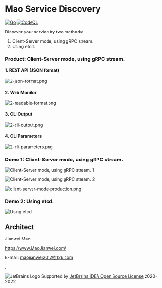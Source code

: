 # Mao Service Discovery
[![Go](https://github.com/MaoJianwei/Mao_Service_Discovery/actions/workflows/go.yml/badge.svg)](https://github.com/MaoJianwei/Mao_Service_Discovery/actions/workflows/go.yml) [![CodeQL](https://github.com/MaoJianwei/Mao_Service_Discovery/actions/workflows/codeql-analysis.yml/badge.svg)](https://github.com/MaoJianwei/Mao_Service_Discovery/actions/workflows/codeql-analysis.yml)

Discover your service by two methods:

1. Client-Server mode, using gRPC stream.
2. Using etcd.

### Product: Client-Server mode, using gRPC stream.
#### 1. REST API (JSON format)
![2-json-format.png](https://raw.githubusercontent.com/MaoJianwei/MaoServiceDiscovery/master/screenshot/2-json-format.png)

#### 2. Web Monitor
![2-readable-format.png](https://raw.githubusercontent.com/MaoJianwei/MaoServiceDiscovery/master/screenshot/2-readable-format.png)

#### 3. CLI Output
![2-cli-output.png](https://raw.githubusercontent.com/MaoJianwei/MaoServiceDiscovery/master/screenshot/2-cli-output.png)

#### 4. CLI Parameters
![2-cli-parameters.png](https://raw.githubusercontent.com/MaoJianwei/MaoServiceDiscovery/master/screenshot/2-cli-parameters.png)

### Demo 1: Client-Server mode, using gRPC stream.
![Client-Server mode, using gRPC stream. 1](https://raw.githubusercontent.com/MaoJianwei/MaoServiceDiscovery/master/screenshot/client-server-mode-1.png)

![Client-Server mode, using gRPC stream. 2](https://raw.githubusercontent.com/MaoJianwei/MaoServiceDiscovery/master/screenshot/client-server-mode-2.png)

![client-server-mode-production.png](https://raw.githubusercontent.com/MaoJianwei/MaoServiceDiscovery/master/screenshot/client-server-mode-production.png)

### Demo 2: Using etcd.
![Using etcd.](https://raw.githubusercontent.com/MaoJianwei/Mao_Service_Discovery/master/screenshot/show_using_etcd.png)

## Architect

Jianwei Mao

https://www.MaoJianwei.com/

E-mail: maojianwei2012@126.com

.

![JetBrains Logo](https://account.jetbrains.com/static/favicon.ico) Supported by [JetBrains IDEA Open Source License](https://www.jetbrains.com/?from=Mao_Service_Framework) 2020-2022. 
